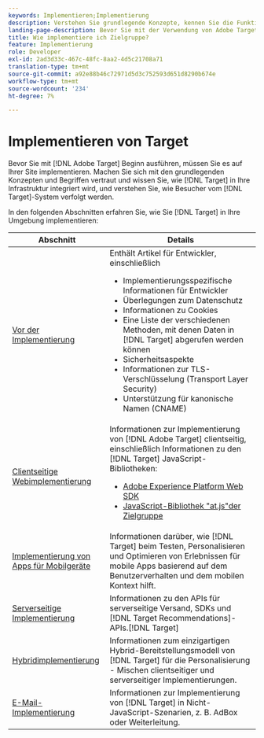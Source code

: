 ```yaml
---
keywords: Implementieren;Implementierung
description: Verstehen Sie grundlegende Konzepte, kennen Sie die Funktionsweise von  [!DNL Target] und integrieren Sie sie in Ihre Infrastruktur, und verstehen Sie, wie Besucher verfolgt werden.
landing-page-description: Bevor Sie mit der Verwendung von Adobe Target Beginn ausführen, sollten Sie es auf Ihrer Site implementieren, einige grundlegende Konzepte und Begriffe verstehen und mit der Funktionsweise von  [!DNL Target] vertraut sein.
title: Wie implementiere ich Zielgruppe?
feature: Implementierung
role: Developer
exl-id: 2ad3d33c-467c-48fc-8aa2-4d5c21708a71
translation-type: tm+mt
source-git-commit: a92e88b46c72971d5d3c752593d651d8290b674e
workflow-type: tm+mt
source-wordcount: '234'
ht-degree: 7%

---
```


# Implementieren von Target

Bevor Sie mit [!DNL Adobe Target] Beginn ausführen, müssen Sie es auf Ihrer Site implementieren. Machen Sie sich mit den grundlegenden Konzepten und Begriffen vertraut und wissen Sie, wie [!DNL Target] in Ihre Infrastruktur integriert wird, und verstehen Sie, wie Besucher vom [!DNL Target]-System verfolgt werden.

In den folgenden Abschnitten erfahren Sie, wie Sie [!DNL Target] in Ihre Umgebung implementieren:

| Abschnitt | Details |
| --- | --- |
| [Vor der Implementierung](c-considerations-before-you-implement-target/considerations-before-you-implement-target.md) | Enthält Artikel für Entwickler, einschließlich<ul><li>Implementierungsspezifische Informationen für Entwickler</li><li>Überlegungen zum Datenschutz</li><li>Informationen zu Cookies<li>Eine Liste der verschiedenen Methoden, mit denen Daten in [!DNL Target] abgerufen werden können</li><li>Sicherheitsaspekte</li><li>Informationen zur TLS-Verschlüsselung (Transport Layer Security)</li><li>Unterstützung für kanonische Namen (CNAME)</li></ul> |
| [Clientseitige Webimplementierung](/help/c-implementing-target/c-implementing-target-for-client-side-web/implement-target-for-client-side-web.md) | Informationen zur Implementierung von [!DNL Adobe Target] clientseitig, einschließlich Informationen zu den [!DNL Target] JavaScript-Bibliotheken:<ul><li>[Adobe Experience Platform Web SDK](/help/c-implementing-target/c-implementing-target-for-client-side-web/aep-web-sdk.md)</li><li>[JavaScript-Bibliothek &quot;at.js&quot;der Zielgruppe](/help/c-implementing-target/c-implementing-target-for-client-side-web/c-how-atjs-works/how-atjs-works.md)</li></ul> |
| [Implementierung von Apps für Mobilgeräte](/help/c-target-mobile-app/target-mobile-app.md) | Informationen darüber, wie [!DNL Target] beim Testen, Personalisieren und Optimieren von Erlebnissen für mobile Apps basierend auf dem Benutzerverhalten und dem mobilen Kontext hilft. |
| [Serverseitige Implementierung](/help/c-implementing-target/c-api-and-sdk-overview/api-and-sdk-overview.md) | Informationen zu den APIs für serverseitige Versand, SDKs und [!DNL Target Recommendations]-APIs.[!DNL Target] |
| [Hybridimplementierung](/help/c-implementing-target/hybrid-implementation.md) | Informationen zum einzigartigen Hybrid-Bereitstellungsmodell von [!DNL Target] für die Personalisierung - Mischen clientseitiger und serverseitiger Implementierungen. |
| [E-Mail-Implementierung](c-non-javascript-based-implementation/non-javascript-based-implementation.md) | Informationen zur Implementierung von [!DNL Target] in Nicht-JavaScript-Szenarien, z. B. AdBox oder Weiterleitung. |
